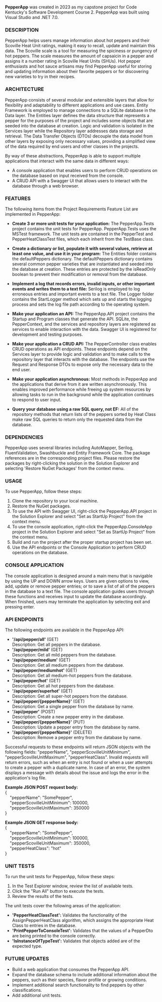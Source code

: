 **PepperApp** was created in 2023 as my capstone project for Code Kentucky's Software Development Course 2.
PepperApp was built using Visual Studio and .NET 7.0.

### DESCRIPTION
PepperApp helps users manage information about hot peppers and their Scoville Heat Unit ratings, making it easy to recall, update and maintain this data.
The Scoville scale is a tool for measuring the spiciness or pungency of hot peppers.
The scale measures the amount of capsaicin in a pepper and assigns it a number rating in Scoville Heat Units (SHUs).
Hot pepper enthusiasts and hot sauce artisans may find PepperApp useful for storing and updating information about their favorite peppers or for discovering new varieties to try in their recipes.

### ARCHITECTURE
PepperApp consists of several modular and extensible layers that allow for flexibility and adaptability to different applications and use cases.
Entity Framework is employed to manage connections to a SQLite database in the Data layer.
The Entities layer defines the data structure that represents a pepper for the purposes of the project and includes some objects that are seeded into the database at creation.
Logic and validation is isolated in the Services layer while the Repository layer addresses data storage and retrieval.
The Data Transfer Objects (DTOs) decouple the data model from other layers by exposing only necessary values, providing a simplified view of the data required by end users and other classes in the projects.

By way of these abstractions, PepperApp is able to support multiple applications that interact with the same data in different ways:
- A console application that enables users to perform CRUD operations on the database based on input received from the console.
- A CRUD API with a Swagger UI that allows users to interact with the database through a web browser.

### FEATURES
The following items from the Project Requirements Feature List are implemented in PepperApp:

- **Create 3 or more unit tests for your application:** The PepperApp.Tests project contains the unit tests for PepperApp. 
PepperApp.Tests uses the MSTest framework.
The unit tests are contained in the PepperTest and PepperHeatClassTest files, which each inherit from the TestBase class.

- **Create a dictionary or list, populate it with several values, retrieve at least one value, and use it in your program:** The Entities folder contains the defaultPeppers dictionary.
The defaultPeppers dictionary contains several common pepper varieties that are instantiated and seeded into the database at creation.
These entries are protected by the isReadOnly boolean to prevent their modification or removal from the database.

- **Implement a log that records errors, invalid inputs, or other important events and writes them to a text file:** Serilog is employed to log erroneous entries and important events to a text file.
The Logger folder contains the StartLogger method which sets up and starts the logging process and sets the log file path according to the operating system.

- **Make your application an API:** The PepperApp.API project contains the Startup and Program classes that generate the API.
SQLite, the PepperContext, and the services and repository layers are registered as services to enable interaction with the data.
Swagger UI is registered for development and testing purposes.

- **Make your application a CRUD API:** The PepperController class enables CRUD operations as API endpoints.
These endpoints depend on the Services layer to provide logic and validation and to make calls to the repository layer that interacts with the database.
The endpoints use the Request and Response DTOs to expose only the necessary data to the end user.

- **Make your application asynchronous:** Most methods in PepperApp and the applications that derive from it are written asynchronously.
This enables improved performance while freeing up system resources by allowing tasks to run in the background while the application continues to respond to user input.

- **Query your database using a raw SQL query, not EF:** All of the repository methods that return lists of the peppers sorted by Heat Class make raw SQL queries to return only the requested data from the database.

### DEPENDENCIES
PepperApp uses several libraries including AutoMapper, Serilog, FluentValidation, Swashbuckle and Entity Framework Core.
The package references are in the corresponding project files.
Please restore the packages by right-clicking the solution in the Solution Explorer and selecting 'Restore NuGet Packages' from the context menu.

### USAGE
To use PepperApp, follow these steps:
1. Clone the repository to your local machine.
2. Restore the NuGet packages.
3. To use the API with Swagger UI, right-click the PepperApp.API project in the Solution Explorer and select "Set as StartUp Project" from the context menu.
4. To use the console application, right-click the PepperApp.ConsoleApp project in the Solution Explorer and select "Set as StartUp Project" from the context menu.
5. Build and run the project after the proper startup project has been set.
6. Use the API endpoints or the Console Application to perform CRUD operations on the database.

### CONSOLE APPLICATION
The console application is designed around a main menu that is navigable by using the UP and DOWN arrow keys.
Users are given options to view, add, update or remove pepper entries; or to save a list of all of the peppers in the database to a text file.
The console application guides users through these functions and receives input to update the database accordingly.
When finished, users may terminate the application by selecting exit and pressing enter.

### API ENDPOINTS
The following endpoints are available in the PepperApp API:  
- **'/api/pepper/all'**  (GET)  
	Description: Get all peppers in the database.    		
- **'/api/pepper/mild'** (GET)  
	Description: Get all mild peppers from the database.  
- **'/api/pepper/medium'** (GET)  
	Description: Get all medium peppers from the database.  
- **'/api/pepper/mediumhot'** (GET)  
	Description: Get all medium-hot peppers from the database.
- **'/api/pepper/hot'** (GET)  
	Description: Get all hot peppers from the database.
- **'/api/pepper/superhot'** (GET)  
	Description: Get all super-hot peppers from the database.
- **'/api/pepper/{pepperName}'** (GET)  
	Description: Get a single pepper from the database by name.
- **'/api/pepper'**	(POST)  
	Description: Create a new pepper entry in the database.
- **'/api/pepper/{pepperName}'** (PUT)  
	Description: Update a pepper entry from the database by name.
- **'/api/pepper/{pepperName}'** (DELETE)  
	Description: Remove a pepper entry from the database by name.

Successful requests to these endpoints will return JSON objects with the following fields: "pepperName", "pepperScovilleUnitMinimum", "pepperScovilleUnitMaximum", "pepperHeatClass".
Invalid requests will return errors, such as when an entry is not found or when a user attempts to create a pepper with a duplicate name.
In case of an error, the system displays a message with details about the issue and logs the error in the application's log file.

**Example JSON POST request body:**  
{  
&nbsp; &nbsp; "pepperName": "SomePepper",  
&nbsp; &nbsp; "pepperScovilleUnitMinimum": 100000,  
&nbsp; &nbsp; "pepperScovilleUnitMaximum": 350000  
}

**Example JSON GET response body:**  
{  
&nbsp; &nbsp; "pepperName": "SomePepper",  
&nbsp; &nbsp; "pepperScovilleUnitMinimum": 100000,  
&nbsp; &nbsp; "pepperScovilleUnitMaximum": 350000,  
&nbsp; &nbsp; "pepperHeatClass": "hot"  
}  

### UNIT TESTS
To run the unit tests for PepperApp, follow these steps:
1. In the Test Explorer window, review the list of available tests.
2. Click the "Run All" button to execute the tests.
3. Review the results of the tests.

The unit tests cover the following areas of the application:
- **'PepperHeatClassTest':** Validates the functionality of the AssignPepperHeatClass algorithm, which assigns the appropriate Heat Class to entries in the database.
- **'PrintPepperToConsoleTest':** Validates that the values of a PepperDto are being printed to the console correctly.
- **'IsInstanceOfTypeTest':** Validates that objects added are of the expected type.

### FUTURE UPDATES
- Build a web application that consumes the PepperApp API.
- Expand the database schema to include additional information about the peppers, such as their species, flavor profile or growing conditions.
- Implement additional search functionality to find peppers by other classifications.
- Add additional unit tests.
